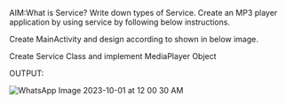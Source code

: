 AIM:What is Service? Write down types of Service. Create an MP3 player application by using service by following below instructions.

Create MainActivity and design according to shown in below image. 

Create Service Class and implement MediaPlayer Object

OUTPUT:

![WhatsApp Image 2023-10-01 at 12 00 30 AM](https://github.com/P-21710/MAD_Practical-6_21012011127/assets/98374171/e9c2ab46-70c3-44e7-bf6d-155856ccd7e0)
